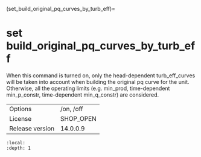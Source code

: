 (set_build_original_pq_curves_by_turb_eff)=
# set build_original_pq_curves_by_turb_eff
When this command is turned on, only the head-dependent turb_eff_curves will be taken into account when building the original pq curve for the unit. Otherwise, all the operating limits (e.g. min_prod, time-dependent min_p_constr, time-dependent min_q_constr) are considered.

|   |   |
|---|---|
|Options|/on, /off|
|License|SHOP_OPEN|
|Release version|14.0.0.9|

```{contents}
:local:
:depth: 1
```





